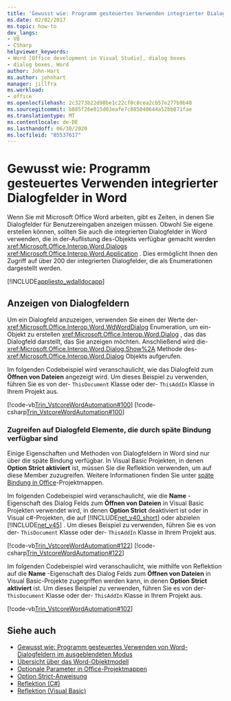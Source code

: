 ```yaml
---
title: 'Gewusst wie: Programm gesteuertes Verwenden integrierter Dialogfelder in Word'
ms.date: 02/02/2017
ms.topic: how-to
dev_langs:
- VB
- CSharp
helpviewer_keywords:
- Word [Office development in Visual Studio], dialog boxes
- dialog boxes, Word
author: John-Hart
ms.author: johnhart
manager: jillfra
ms.workload:
- office
ms.openlocfilehash: 2c3273b22d98be1c22cf0c8cea2cb57e277b9b48
ms.sourcegitcommit: b885f26e015d03eafe7c885040644a52bb071fae
ms.translationtype: MT
ms.contentlocale: de-DE
ms.lasthandoff: 06/30/2020
ms.locfileid: "85537617"
---
```

# <a name="how-to-programmatically-use-built-in-dialog-boxes-in-word"></a>Gewusst wie: Programm gesteuertes Verwenden integrierter Dialogfelder in Word
  Wenn Sie mit Microsoft Office Word arbeiten, gibt es Zeiten, in denen Sie Dialogfelder für Benutzereingaben anzeigen müssen. Obwohl Sie eigene erstellen können, sollten Sie auch die integrierten Dialogfelder in Word verwenden, die in der-Auflistung des-Objekts verfügbar gemacht werden <xref:Microsoft.Office.Interop.Word.Dialogs> <xref:Microsoft.Office.Interop.Word.Application> . Dies ermöglicht Ihnen den Zugriff auf über 200 der integrierten Dialogfelder, die als Enumerationen dargestellt werden.

 [!INCLUDE[appliesto_wdalldocapp](../vsto/includes/appliesto-wdalldocapp-md.md)]

## <a name="display-dialog-boxes"></a>Anzeigen von Dialogfeldern
 Um ein Dialogfeld anzuzeigen, verwenden Sie einen der Werte der- <xref:Microsoft.Office.Interop.Word.WdWordDialog> Enumeration, um ein-Objekt zu erstellen <xref:Microsoft.Office.Interop.Word.Dialog> , das das Dialogfeld darstellt, das Sie anzeigen möchten. Anschließend wird die- <xref:Microsoft.Office.Interop.Word.Dialog.Show%2A> Methode des- <xref:Microsoft.Office.Interop.Word.Dialog> Objekts aufgerufen.

 Im folgenden Codebeispiel wird veranschaulicht, wie das Dialogfeld zum **Öffnen von Dateien** angezeigt wird. Um dieses Beispiel zu verwenden, führen Sie es von der- `ThisDocument` Klasse oder der- `ThisAddIn` Klasse in Ihrem Projekt aus.

 [!code-vb[Trin_VstcoreWordAutomation#100](../vsto/codesnippet/VisualBasic/Trin_VstcoreWordAutomationVB/ThisDocument.vb#100)]
 [!code-csharp[Trin_VstcoreWordAutomation#100](../vsto/codesnippet/CSharp/Trin_VstcoreWordAutomationCS/ThisDocument.cs#100)]

### <a name="access-dialog-box-members-that-are-available-through-late-binding"></a>Zugreifen auf Dialogfeld Elemente, die durch späte Bindung verfügbar sind
 Einige Eigenschaften und Methoden von Dialogfeldern in Word sind nur über die späte Bindung verfügbar. In Visual Basic Projekten, in denen **Option Strict aktiviert** ist, müssen Sie die Reflektion verwenden, um auf diese Member zuzugreifen. Weitere Informationen finden Sie unter [späte Bindung in Office](../vsto/late-binding-in-office-solutions.md)-Projektmappen.

 Im folgenden Codebeispiel wird veranschaulicht, wie die **Name** -Eigenschaft des Dialog Felds zum **Öffnen von Dateien** in Visual Basic Projekten verwendet wird, in denen **Option Strict** deaktiviert ist oder in Visual c#-Projekten, die auf [!INCLUDE[net_v40_short](../sharepoint/includes/net-v40-short-md.md)] oder abzielen [!INCLUDE[net_v45](../vsto/includes/net-v45-md.md)] . Um dieses Beispiel zu verwenden, führen Sie es von der- `ThisDocument` Klasse oder der- `ThisAddIn` Klasse in Ihrem Projekt aus.

 [!code-vb[Trin_VstcoreWordAutomation#122](../vsto/codesnippet/VisualBasic/Trin_VstcoreWordAutomationVB/ThisDocument.vb#122)]
 [!code-csharp[Trin_VstcoreWordAutomation#122](../vsto/codesnippet/CSharp/Trin_VstcoreWordAutomationCS/ThisDocument.cs#122)]

 Im folgenden Codebeispiel wird veranschaulicht, wie mithilfe von Reflektion auf die **Name** -Eigenschaft des Dialog Felds zum **Öffnen von Dateien** in Visual Basic-Projekte zugegriffen werden kann, in denen **Option Strict aktiviert** ist. Um dieses Beispiel zu verwenden, führen Sie es von der- `ThisDocument` Klasse oder der- `ThisAddIn` Klasse in Ihrem Projekt aus.

 [!code-vb[Trin_VstcoreWordAutomation#102](../vsto/codesnippet/VisualBasic/Trin_VstcoreWordAutomationVB/ThisDocument.vb#102)]

## <a name="see-also"></a>Siehe auch
- [Gewusst wie: Programm gesteuertes Verwenden von Word-Dialogfeldern im ausgeblendeten Modus](../vsto/how-to-programmatically-use-word-dialog-boxes-in-hidden-mode.md)
- [Übersicht über das Word-Objektmodell](../vsto/word-object-model-overview.md)
- [Optionale Parameter in Office-Projektmappen](../vsto/optional-parameters-in-office-solutions.md)
- [Option Strict-Anweisung](/dotnet/visual-basic/language-reference/statements/option-strict-statement)
- [Reflektion (C#)](/dotnet/csharp/programming-guide/concepts/reflection)
- [Reflektion (Visual Basic)](/dotnet/visual-basic/programming-guide/concepts/reflection)
